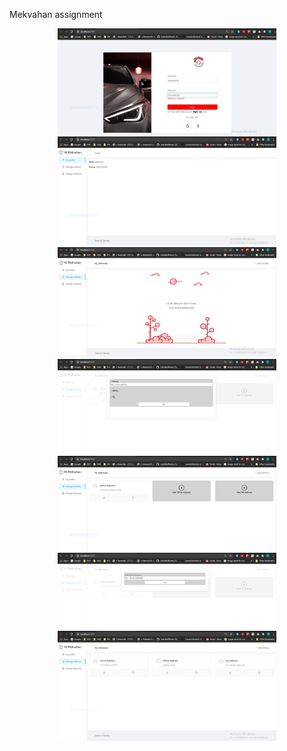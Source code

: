   Mekvahan assignment
<p align="center">
  <img src="login.JPG" width="350" title="hover text">
  <img src="profile.JPG" width="350" title="hover text">
  <img src="home.JPG" width="350" title="hover text">
  <img src="Add.JPG" width="350" title="hover text">
  <img src="home2.JPG" width="350" title="hover text">
  <img src="home3.JPG" width="350" title="hover text">
  <img src="home4.JPG" width="350" title="hover text">
 </p>
